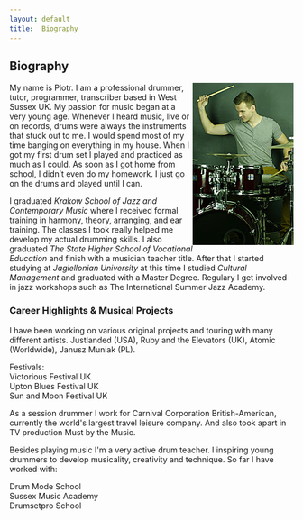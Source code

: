 ```yaml
---
layout: default
title:  Biography
---
```


## Biography

<img class="photo" style="float:right;" src="image/piotr_1.jpg" /> My name is Piotr. I am a professional drummer, tutor, programmer, transcriber based in West Sussex UK. My passion for music began at a very young age. Whenever I heard music, live or on records, drums were always the instruments that stuck out to me. I would spend most of my time banging on everything in my house. When I got my first drum set I played and practiced as much as I could. As soon as I got home from school, I didn’t even do my homework. I just go on the drums and played until I can.

I graduated *Krakow School of Jazz and Contemporary Music* where I received formal training in harmony, theory, arranging, and ear training. The classes I took really helped me develop my actual drumming skills. I also graduated *The State Higher School of Vocational Education* and finish with a musician teacher title. After that I started studying at *Jagiellonian University* at this time I studied *Cultural Management* and graduated with a Master Degree. Regulary I get involved in jazz workshops such as The International Summer Jazz Academy. 

### Career Highlights & Musical Projects

I have been working on various original projects and touring with many different artists. Justlanded (USA), Ruby and the Elevators (UK), Atomic (Worldwide), Janusz Muniak (PL).

Festivals: <br>Victorious Festival UK <br>Upton Blues Festival UK <br>Sun and Moon Festival UK<br>

As a session drummer I work for Carnival Corporation British-American, currently the world's largest travel leisure company. And also took apart in TV production Must by the Music.

Besides playing music I'm a very active drum teacher. I inspiring young drummers to develop musicality, creativity and technique. So far I have worked with:

Drum Mode School<br> Sussex Music Academy <br>Drumsetpro School

